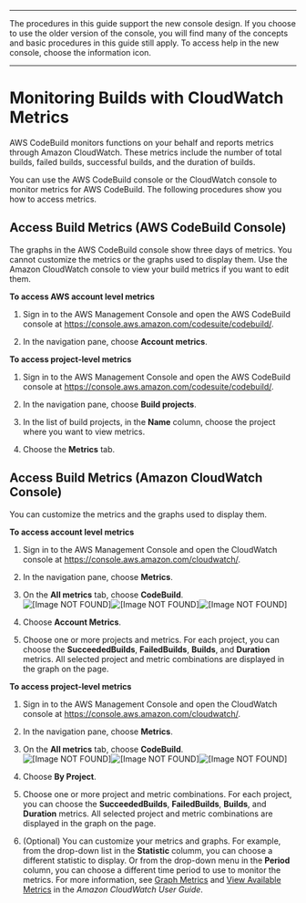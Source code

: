 --------

 The procedures in this guide support the new console design\. If you choose to use the older version of the console, you will find many of the concepts and basic procedures in this guide still apply\. To access help in the new console, choose the information icon\.

--------

# Monitoring Builds with CloudWatch Metrics<a name="monitoring-metrics"></a>

 AWS CodeBuild monitors functions on your behalf and reports metrics through Amazon CloudWatch\. These metrics include the number of total builds, failed builds, successful builds, and the duration of builds\. 

 You can use the AWS CodeBuild console or the CloudWatch console to monitor metrics for AWS CodeBuild\. The following procedures show you how to access metrics\. 

## Access Build Metrics \(AWS CodeBuild Console\)<a name="metrics-in-codebuild-console"></a>

The graphs in the AWS CodeBuild console show three days of metrics\. You cannot customize the metrics or the graphs used to display them\. Use the Amazon CloudWatch console to view your build metrics if you want to edit them\. <a name="cw-account-metrics-codebuild-console"></a>

**To access AWS account level metrics**

1. Sign in to the AWS Management Console and open the AWS CodeBuild console at [https://console\.aws\.amazon\.com/codesuite/codebuild/](https://console.aws.amazon.com/codesuite/codebuild/)\.

1.  In the navigation pane, choose **Account metrics**\. <a name="cw-project-codebuild-console"></a>

**To access project\-level metrics**

1. Sign in to the AWS Management Console and open the AWS CodeBuild console at [https://console\.aws\.amazon\.com/codesuite/codebuild/](https://console.aws.amazon.com/codesuite/codebuild/)\.

1.  In the navigation pane, choose **Build projects**\. 

1.  In the list of build projects, in the **Name** column, choose the project where you want to view metrics\. 

1.  Choose the **Metrics** tab\. 

## Access Build Metrics \(Amazon CloudWatch Console\)<a name="metrics-in-cloudwatch-console"></a>

 You can customize the metrics and the graphs used to display them\. <a name="cw-account-cloudwatch-console"></a>

**To access account level metrics**

1. Sign in to the AWS Management Console and open the CloudWatch console at [https://console\.aws\.amazon\.com/cloudwatch/](https://console.aws.amazon.com/cloudwatch/)\.

1.  In the navigation pane, choose **Metrics**\. 

1.  On the **All metrics** tab, choose **CodeBuild**\.   
![\[Image NOT FOUND\]](http://docs.aws.amazon.com/codebuild/latest/userguide/images/codebuild-metrics-in-cw.png)![\[Image NOT FOUND\]](http://docs.aws.amazon.com/codebuild/latest/userguide/)![\[Image NOT FOUND\]](http://docs.aws.amazon.com/codebuild/latest/userguide/)

1.  Choose **Account Metrics**\. 

1.  Choose one or more projects and metrics\. For each project, you can choose the **SucceededBuilds**, **FailedBuilds**, **Builds**, and **Duration** metrics\. All selected project and metric combinations are displayed in the graph on the page\. <a name="cw-project-cloudwatch-console"></a>

**To access project\-level metrics**

1. Sign in to the AWS Management Console and open the CloudWatch console at [https://console\.aws\.amazon\.com/cloudwatch/](https://console.aws.amazon.com/cloudwatch/)\.

1.  In the navigation pane, choose **Metrics**\. 

1.  On the **All metrics** tab, choose **CodeBuild**\.   
![\[Image NOT FOUND\]](http://docs.aws.amazon.com/codebuild/latest/userguide/images/codebuild-metrics-in-cw.png)![\[Image NOT FOUND\]](http://docs.aws.amazon.com/codebuild/latest/userguide/)![\[Image NOT FOUND\]](http://docs.aws.amazon.com/codebuild/latest/userguide/)

1.  Choose **By Project**\. 

1.  Choose one or more project and metric combinations\. For each project, you can choose the **SucceededBuilds**, **FailedBuilds**, **Builds**, and **Duration** metrics\. All selected project and metric combinations are displayed in the graph on the page\. 

1.  \(Optional\) You can customize your metrics and graphs\. For example, from the drop\-down list in the **Statistic** columm, you can choose a different statistic to display\. Or from the drop\-down menu in the **Period** column, you can choose a different time period to use to monitor the metrics\. For more information, see [Graph Metrics](https://docs.aws.amazon.com/AmazonCloudWatch/latest/monitoring/graph_metrics.html) and [View Available Metrics](https://docs.aws.amazon.com/AmazonCloudWatch/latest/monitoring/viewing_metrics_with_cloudwatch.html) in the *Amazon CloudWatch User Guide*\. 